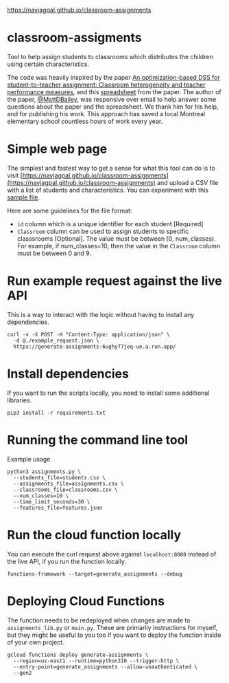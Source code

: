 https://navjagpal.github.io/classroom-assignments

# classroom-assigments
Tool to help assign students to classrooms which distributes the children using certain characteristics.

The code was heavily inspired by the paper [An optimization-based DSS for student-to-teacher assignment: Classroom heterogeneity and teacher performance measures](https://www.researchgate.net/publication/331538110_An_optimization-based_DSS_for_student-to-teacher_assignment_Classroom_heterogeneity_and_teacher_performance_measures), and this [spreadsheet](https://github.com/MattDBailey/PrincipalDSS) from the paper. The author of the paper, [@MattDBailey](https://github.com/MattDBailey), was responsive over email to help answer some questions about the paper and the spreadsheet. We thank him for his help, and for publishing his work. This approach has saved a local Montreal elementary school countless hours of work every year. 

# Simple web page
The simplest and fastest way to get a sense for what this tool can do is to visit [https://navjagpal.github.io/classroom-assignments](https://navjagpal.github.io/classroom-assignments) and upload a CSV file with a list of students and characteristics. You can experiment with this [sample file](https://github.com/navjagpal/classroom-assigments/blob/main/students.csv).

Here are some guidelines for the file format:
* `id` column which is a unique identifier for each student [Required]
* `Classroom` column can be used to assign students to specific classsrooms [Optional]. The value must be between [0, num_classes). For example, if num_classes=10, then the value in the `Classroom` column must be between 0 and 9.

# Run example request against the live API
This is a way to interact with the logic without having to install any dependencies.

```
curl -v -X POST -H "Content-Type: application/json" \
  -d @./example_request.json \
  https://generate-assignments-6ughy77jeq-ue.a.run.app/
```

# Install dependencies
If you want to run the scripts locally, you need to install some additional libraries.

```
pip3 install -r requirements.txt
```

# Running the command line tool

Example usage
```
python3 assignments.py \
  --students_file=students.csv \
  --assignments_file=assignments.csv \
  --classrooms_file=classrooms.csv \
  --num_classes=10 \
  --time_limit_seconds=30 \
  --features_file=features.json
```

# Run the cloud function locally

You can execute the curl request above against `localhost:8080` instead of the live API, if you run the function locally.

```
functions-framework --target=generate_assignments --debug
```

# Deploying Cloud Functions
The function needs to be redeployed when changes are made to `assignments_lib.py` or `main.py`. These are primarily instructions for myself, but they might be useful to you too if you want to deploy the function inside of your own project.

```
gcloud functions deploy generate-assignments \
  --region=us-east1 --runtime=python310 --trigger-http \
  --entry-point=generate_assignments --allow-unauthenticated \
  --gen2
```
